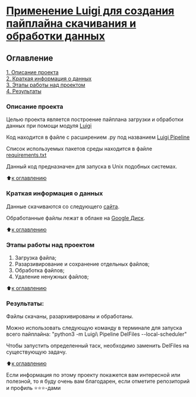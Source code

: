 # [Применение Luigi для создания пайплайна скачивания и обработки данных](https://github.com/Ursekov/Luigi)

## Оглавление  
[1. Описание проекта](https://github.com/Ursekov/Luigi?tab=readme-ov-file#%D0%BE%D0%BF%D0%B8%D1%81%D0%B0%D0%BD%D0%B8%D0%B5-%D0%BF%D1%80%D0%BE%D0%B5%D0%BA%D1%82%D0%B0)  
[2. Краткая информация о данных](https://github.com/Ursekov/Luigi?tab=readme-ov-file#%D0%BA%D1%80%D0%B0%D1%82%D0%BA%D0%B0%D1%8F-%D0%B8%D0%BD%D1%84%D0%BE%D1%80%D0%BC%D0%B0%D1%86%D0%B8%D1%8F-%D0%BE-%D0%B4%D0%B0%D0%BD%D0%BD%D1%8B%D1%85)  
[3. Этапы работы над проектом](https://github.com/Ursekov/Luigi?tab=readme-ov-file#%D1%8D%D1%82%D0%B0%D0%BF%D1%8B-%D1%80%D0%B0%D0%B1%D0%BE%D1%82%D1%8B-%D0%BD%D0%B0%D0%B4-%D0%BF%D1%80%D0%BE%D0%B5%D0%BA%D1%82%D0%BE%D0%BC)  
[4. Результаты](https://github.com/Ursekov/Luigi?tab=readme-ov-file#%D1%80%D0%B5%D0%B7%D1%83%D0%BB%D1%8C%D1%82%D0%B0%D1%82%D1%8B)    


### Описание проекта  
Целью проекта является построение пайплана загрузки и обработки  данных при помощи модуля [Luigi](https://luigi.readthedocs.io/en/stable/index.html)


Код находится в файле с расширением .py под названием [Luigi Pipeline](https://github.com/Ursekov/Luigi/blob/master/Luigi%20Pipeline.py)

Список используемых пакетов среды находится в файле [requirements.txt](https://github.com/Ursekov/Luigi/blob/master/requirements.txt)

Данный код предназначен для запуска в Unix подобных системах.

:arrow_up:[к оглавлению](https://github.com/Ursekov/Luigi?tab=readme-ov-file#%D0%BE%D0%B3%D0%BB%D0%B0%D0%B2%D0%BB%D0%B5%D0%BD%D0%B8%D0%B5)


### Краткая информация о данных
Данные скачиваются со следующего [сайта](https://www.ncbi.nlm.nih.gov/geo/query/acc.cgi?acc=GSE68849).

Обработанные файлы лежат в облаке на [Google Диск](https://drive.google.com/drive/folders/1Tz-4Q4HIthCfgDn5sYoBDsYU5fefkhpr?usp=sharing).
  
:arrow_up:[к оглавлению](https://github.com/Ursekov/Luigi?tab=readme-ov-file#%D0%BE%D0%B3%D0%BB%D0%B0%D0%B2%D0%BB%D0%B5%D0%BD%D0%B8%D0%B5)


### Этапы работы над проектом  
1. Загрузка файла;
2. Разарзивирование и сохранение отдельных файлов;
3. Обработка файлов;
4. Удаление ненужных файлов;

:arrow_up:[к оглавлению](https://github.com/Ursekov/Luigi?tab=readme-ov-file#%D0%BE%D0%B3%D0%BB%D0%B0%D0%B2%D0%BB%D0%B5%D0%BD%D0%B8%D0%B5)


### Результаты:  
Файлы скачаны, разархивированы и обработаны.

Можно использовать следующую команду в терминале для запуска всего пайплайна:
"python3 -m Luigi\ Pipeline DelFiles --local-scheduler"

Чтобы запустить определенный таск, необходимо заменить DelFiles на существующую задачу.

:arrow_up:[к оглавлению](https://github.com/Ursekov/Luigi?tab=readme-ov-file#%D0%BE%D0%B3%D0%BB%D0%B0%D0%B2%D0%BB%D0%B5%D0%BD%D0%B8%D0%B5)



Если информация по этому проекту покажется вам интересной или полезной, то я буду очень вам благодарен, если отметите репозиторий и профиль ⭐️⭐️⭐️-дами